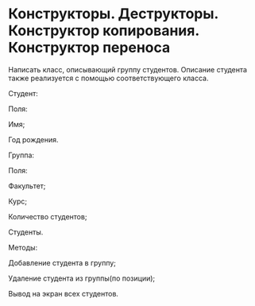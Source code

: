 #  Конструкторы. Деструкторы. Конструктор копирования. Конструктор переноса
Написать класс, описывающий группу студентов. Описание студента также реализуется с помощью соответствующего класса.

Студент:

Поля:

Имя;

Год рождения.

Группа:

Поля:

Факультет;

Курс;

Количество студентов;

Студенты.

Методы:

Добавление студента в группу;

Удаление студента из группы(по позиции);

Вывод на экран всех студентов.
